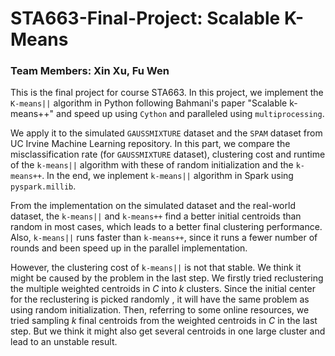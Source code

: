 # STA663-Final-Project: Scalable K-Means

### Team Members: Xin Xu, Fu Wen

This is the final project for course STA663. In this project, we implement the `K-means||` algorithm in Python following Bahmani's paper "Scalable k-means++" and speed up using `Cython` and paralleled using `multiprocessing`. 

We apply it to the simulated `GAUSSMIXTURE` dataset and the `SPAM` dataset from UC Irvine Machine Learning repository. In this part, we compare the misclassification rate (for `GAUSSMIXTURE` dataset), clustering cost and runtime of the `k-means||` algorithm with these of random initialization and the `k-means++`. In the end, we inplement `k-means||` algorithm in Spark using `pyspark.millib`. 

From the implementation on the simulated dataset and the real-world dataset, the `k-means||` and `k-means++` find a better initial centroids than random in most cases, which leads to a better final clustering performance. Also, `k-means||` runs faster than `k-means++`, since it runs a fewer number of rounds and been speed up in the parallel implementation.

However, the clustering cost of `k-means||` is not that stable. We think it might be caused by the problem in the last step. We firstly tried reclustering the multiple weighted centroids in $C$ into $k$ clusters. Since the initial center for the reclustering is picked randomly , it will have the same problem as using random initialization. Then, referring to some online resources, we tried sampling $k$ final centroids from the weighted centroids in $C$ in the last step. But we think it might also get several centroids in one large cluster and lead to an unstable result. 
